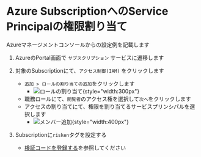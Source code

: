 # Azure SubscriptionへのService Principalの権限割り当て

Azureマネージメントコンソールからの設定例を記載します

1. AzureのPortal画面で `サブスクリプション` サービスに遷移します
2. 対象のSubscriptionにて、`アクセス制御(IAM)` をクリックします
    - `追加 > ロールの割り当ての追加`をクリックします
        - ![ロールの割り当て](/img/azure/subscription_role.png){style="width:300px"}
    - 職務ロールにて、`閲覧者`のアクセス権を選択して`次へ`をクリックします
    - アクセスの割り当てにて、権限を割り当てるサービスプリンシパルを選択します
        - ![メンバー追加](/img/azure/role_allocation.png){style="width:400px"}

3. Subscriptionに`risken`タグを設定する
    - [検証コードを登録する](/azure/overview_subscription/#1)を参照してください